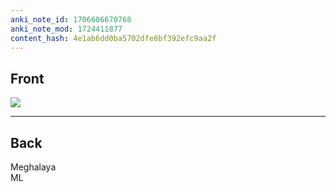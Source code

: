 ```yaml
---
anki_note_id: 1706606670768
anki_note_mod: 1724411877
content_hash: 4e1ab6dd0ba5702dfe8bf392efc9aa2f
---
```


## Front

![](ML.png)

<hr/>

## Back

Meghalaya  
ML